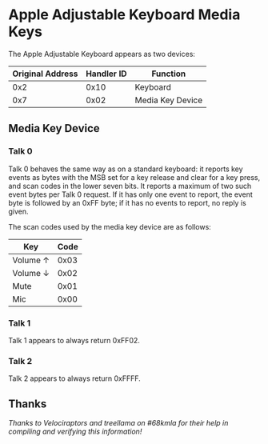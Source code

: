 # Apple Adjustable Keyboard Media Keys

The Apple Adjustable Keyboard appears as two devices:

| Original Address | Handler ID | Function         |
| ---------------- | ---------- | ---------------- |
| 0x2              | 0x10       | Keyboard         |
| 0x7              | 0x02       | Media Key Device |

## Media Key Device

### Talk 0

Talk 0 behaves the same way as on a standard keyboard: it reports key events as bytes with the MSB set for a key release and clear for a key press, and scan codes in the lower seven bits.  It reports a maximum of two such event bytes per Talk 0 request.  If it has only one event to report, the event byte is followed by an 0xFF byte; if it has no events to report, no reply is given.

The scan codes used by the media key device are as follows:

| Key      | Code |
| -------- | ---- |
| Volume ↑ | 0x03 |
| Volume ↓ | 0x02 |
| Mute     | 0x01 |
| Mic      | 0x00 |

### Talk 1

Talk 1 appears to always return 0xFF02.

### Talk 2

Talk 2 appears to always return 0xFFFF.

## Thanks

*Thanks to Velociraptors and treellama on #68kmla for their help in compiling and verifying this information!*
